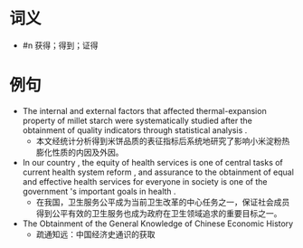 # 词义
- #n 获得；得到；证得
# 例句
- The internal and external factors that affected thermal-expansion property of millet starch were systematically studied after the obtainment of quality indicators through statistical analysis .
	- 本文经统计分析得到米饼品质的表征指标后系统地研究了影响小米淀粉热膨化性质的内因及外因。
- In our country , the equity of health services is one of central tasks of current health system reform , and assurance to the obtainment of equal and effective health services for everyone in society is one of the government 's important goals in health .
	- 在我国，卫生服务公平成为当前卫生改革的中心任务之一，保证社会成员得到公平有效的卫生服务也成为政府在卫生领域追求的重要目标之一。
- The Obtainment of the General Knowledge of Chinese Economic History
	- 疏通知远：中国经济史通识的获取
